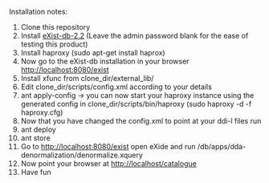 Installation notes:

1. Clone this repository
2. Install [eXist-db-2.2](http://sourceforge.net/projects/exist/files/Stable/2.2/) (Leave the admin password blank for the ease of testing this product)
3. Install haproxy (sudo apt-get install haprox)
4. Now go to the eXist-db installation in your browser [http://localhost:8080/exist](http://localhost:8080/exist)
  1. Install xfunc from clone_dir/external_lib/
5. Edit clone_dir/scripts/config.xml according to your details
6. ant apply-config -> you can now start your haproxy instance using the generated config in clone_dir/scripts/bin/haproxy (sudo haproxy -d -f haproxy.cfg)
7. Now that you have changed the config.xml to point at your ddi-l files run
  1. ant deploy
  2. ant store
8. Go to [http://localhost:8080/exist](http://localhost:8080/exist) open eXide and run /db/apps/dda-denormalization/denormalize.xquery
9. Now point your browser at [http://localhost/catalogue](http://localhost/catalogue)
10. Have fun

